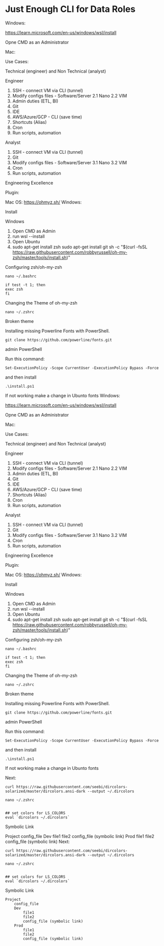 # Just Enough CLI for Data Roles

Windows:

https://learn.microsoft.com/en-us/windows/wsl/install

Opne CMD as an Administrator

Mac:

Use Cases:

Technical (engineer) and Non Technical (analyst)


Engineer
1. SSH - connect VM via CLI (tunnel)
2. Modify configs files - Software/Server
	2.1 Nano
	2.2 VIM
3. Admin duties (ETL, BI)
4. Git 
5. IDE
6. AWS/Azure/GCP - CLI (save time)
7. Shortcuts (Alias)
8. Cron
9. Run scripts, automation

Analyst
1. SSH - connect VM via CLI (tunnel)
2. Git
3. Modify configs files - Software/Server
	3.1 Nano
	3.2 VIM
4. Cron
5. Run scripts, automation

Engineering Excellence


Plugin:

Mac OS: https://ohmyz.sh/
Windows: 


Install 


Windows
1. Open CMD as Admin
2. run wsl --install
3. Open Ubuntu
4. sudo apt-get install zsh
	sudo apt-get install git
	sh -c "$(curl -fsSL https://raw.githubusercontent.com/robbyrussell/oh-my-zsh/master/tools/install.sh)"

Configuring zsh/oh-my-zsh

```
nano ~/.bashrc
```

```
if test -t 1; then
exec zsh
fi
```

Changing the Theme of oh-my-zsh
```
nano ~/.zshrc
```

Broken theme

Installing missing Powerline Fonts with PowerShell.
```
git clone https://github.com/powerline/fonts.git
```

admin PowerShell

Run this command:

```
Set-ExecutionPolicy -Scope CurrentUser -ExecutionPolicy Bypass -Force
```
and then install
```
.\install.ps1
```

If not working make a change in Ubunto fonts
Windows:

https://learn.microsoft.com/en-us/windows/wsl/install

Opne CMD as an Administrator

Mac:



Use Cases:

Technical (engineer) and Non Technical (analyst)


Engineer
1. SSH - connect VM via CLI (tunnel)
2. Modify configs files - Software/Server
	2.1 Nano
	2.2 VIM
3. Admin duties (ETL, BI)
4. Git 
5. IDE
6. AWS/Azure/GCP - CLI (save time)
7. Shortcuts (Alias)
8. Cron
9. Run scripts, automation

Analyst
1. SSH - connect VM via CLI (tunnel)
2. Git
3. Modify configs files - Software/Server
	3.1 Nano
	3.2 VIM
4. Cron
5. Run scripts, automation

Engineering Excellence


Plugin:

Mac OS: https://ohmyz.sh/
Windows: 


Install 


Windows
1. Open CMD as Admin
2. run wsl --install
3. Open Ubuntu
4. sudo apt-get install zsh
	sudo apt-get install git
	sh -c "$(curl -fsSL https://raw.githubusercontent.com/robbyrussell/oh-my-zsh/master/tools/install.sh)"

Configuring zsh/oh-my-zsh

```
nano ~/.bashrc
```

```
if test -t 1; then
exec zsh
fi
```

Changing the Theme of oh-my-zsh
```
nano ~/.zshrc
```

Broken theme

Installing missing Powerline Fonts with PowerShell.
```
git clone https://github.com/powerline/fonts.git
```

admin PowerShell

Run this command:

```
Set-ExecutionPolicy -Scope CurrentUser -ExecutionPolicy Bypass -Force
```
and then install
```
.\install.ps1
```

If not working make a change in Ubunto fonts

Next:

```
curl https://raw.githubusercontent.com/seebi/dircolors-solarized/master/dircolors.ansi-dark --output ~/.dircolors
```

```
nano ~/.zshrc


## set colors for LS_COLORS
eval `dircolors ~/.dircolors`
```




Symbolic Link

Project
	config_file
	Dev
		file1
		file2
		config_file (symbolic link)
	Prod
		file1
		file2
		config_file (symbolic link)
Next:

```
curl https://raw.githubusercontent.com/seebi/dircolors-solarized/master/dircolors.ansi-dark --output ~/.dircolors
```

```
nano ~/.zshrc


## set colors for LS_COLORS
eval `dircolors ~/.dircolors`
```




Symbolic Link

```
Project
	config_file
	Dev
		file1
		file2
		config_file (symbolic link)
	Prod
		file1
		file2
		config_file (symbolic link)
```
